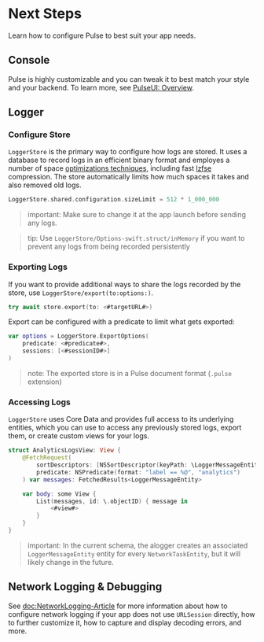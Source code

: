 # Next Steps

Learn how to configure Pulse to best suit your app needs.

## Console

Pulse is highly customizable and you can tweak it to best match your style and your backend. To learn more, see [PulseUI: Overview](https://kean-docs.github.io/pulseui/documentation/pulseui/).

## Logger

### Configure Store

``LoggerStore`` is the primary way to configure how logs are stored. It uses a database to record logs in an efficient binary format and employes a number of space [optimizations techniques](https://kean.blog/post/pulse-2#space-savings), including fast [lzfse](https://developer.apple.com/documentation/compression/algorithm/lzfse) compression. The store automatically limits how much spaces it takes and also removed old logs.

```swift
LoggerStore.shared.configuration.sizeLimit = 512 * 1_000_000  
```

> important: Make sure to change it at the app launch before sending any logs.

> tip: Use ``LoggerStore/Options-swift.struct/inMemory`` if you want to prevent any logs from being recorded persistently

### Exporting Logs

If you want to provide additional ways to share the logs recorded by the store, use ``LoggerStore/export(to:options:)``.

```swift
try await store.export(to: <#targetURL#>)
```

Export can be configured with a predicate to limit what gets exported:

```swift
var options = LoggerStore.ExportOptions(
    predicate: <#predicate#>,
    sessions: [<#sessionID#>]
)
```

> note: The exported store is in a Pulse document format (`.pulse` extension) 

### Accessing Logs

``LoggerStore`` uses Core Data and provides full access to its underlying entities, which you can use to access any previously stored logs, export them, or create custom views for your logs.

```swift
struct AnalyticsLogsView: View {
    @FetchRequest(
        sortDescriptors: [NSSortDescriptor(keyPath: \LoggerMessageEntity.createdAt, ascending: true)],
        predicate: NSPredicate(format: "label == %@", "analytics")
    ) var messages: FetchedResults<LoggerMessageEntity>

    var body: some View {
        List(messages, id: \.objectID) { message in
            <#view#>
        }
    }
}
```

> important: In the current schema, the alogger creates an associated ``LoggerMessageEntity`` entity for every ``NetworkTaskEntity``, but it will likely change in the future.

## Network Logging & Debugging

See <doc:NetworkLogging-Article> for more information about how to configure network logging if your app does not use `URLSession` directly, how to further customize it, how to capture and display decoding errors, and more.
